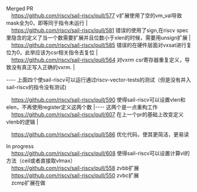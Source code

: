 Merged PR \
&emsp;https://github.com/riscv/sail-riscv/pull/577   v扩展使用了空的vm_val导致mask全为0，即等同于指令未运行 | \
&emsp;https://github.com/riscv/sail-riscv/pull/581   错误的使用了sign,在riscv spec里隐含的定义了当一个数需要扩展并且位数小于xlen的时候，需要用unsign扩展 | \
&emsp;https://github.com/riscv/sail-riscv/pull/585   错误的在硬件层面对vxsat进行复位为0，此举应该为csr相关指令去复位 | \
&emsp;https://github.com/riscv/sail-riscv/pull/564   对vxrm csr寄存器重复定义，导致没有真正写入正确的vxrm. |

---- 上面四个使sail-riscv可以运行通过riscv-vector-tests的测试（但是没有并入sail-riscv的指令没有测试)

&emsp;https://github.com/riscv/sail-riscv/pull/590 使得sail-riscv可以设置vlen和elen，不再使用register定义这两个数 |---- 这两个是一点重构工作 \
&emsp;https://github.com/riscv/sail-riscv/pull/607 在上一个pr的基础上改变定义vlenb的逻辑 |

&emsp;https://github.com/riscv/sail-riscv/pull/586 优化代码，使其更简洁，更易读

In progress \
&emsp;https://github.com/riscv/sail-riscv/pull/608 使得sail-riscv可以设置计算vl的方法（ceil或者直接取vlmax） \
&emsp;https://github.com/riscv/sail-riscv/pull/558 zvbb扩展 \
&emsp;https://github.com/riscv/sail-riscv/pull/550 zvbc扩展 \
&emsp;zcmp扩展在做

